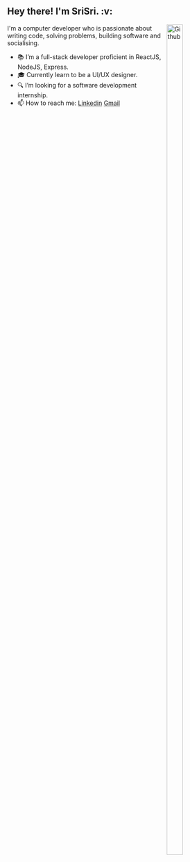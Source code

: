 
<h2> Hey there! I'm SriSri. :v:</h2> 


<img width="27%" height="70%" align="right" alt="Github" src="https://user-images.githubusercontent.com/58304531/95981646-9b399180-0e3c-11eb-9c7c-455e4de89e86.jpg" />

I'm a computer developer who is passionate about writing code, solving problems, building software and socialising.
 
- 📚 I’m a full-stack developer proficient in ReactJS, NodeJS, Express.
- :mortar_board: Currently learn to be a UI/UX designer.
- :mag: I’m looking for a software development internship. 
- 📫 How to reach me: [Linkedin](https://www.linkedin.com/in/kattukolu-srisri-reddy-30a65a172/) [Gmail](mailto:srisrireddy.k@gmail.com)


